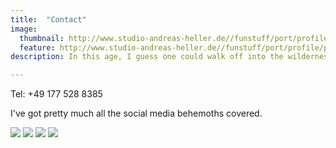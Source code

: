 ```yaml
---
title:  "Contact"
image:
  thumbnail: http://www.studio-andreas-heller.de//funstuff/port/profile/profile-thumb-03.png
  feature: http://www.studio-andreas-heller.de//funstuff/port/profile/profile-thumb-03.png
description: In this age, I guess one could walk off into the wilderness, but I'm pretty sure he or she would sooner or later get the urge to post their experience.

---
```

Tel: +49 177 528 8385

I've got pretty much all the social media behemoths covered.

<a class="social-icon" href="mailto:{{site.email}}"><img src="{{ site.baseurl}}/assets/images/email.svg"></a>
<a class="social-icon" href="http://www.{{site.linkedin}}"><img src="{{ site.baseurl}}/assets/images/linkedin.svg"></a>
<a class="social-icon" href="http://www.{{site.facebook}}"><img src="{{ site.baseurl}}/assets/images/facebook.svg"></a>
<a class="social-icon" href="http://www.{{site.instagram}}"><img src="{{ site.baseurl}}/assets/images/iconmonstr-instagram-14.svg"></a>
